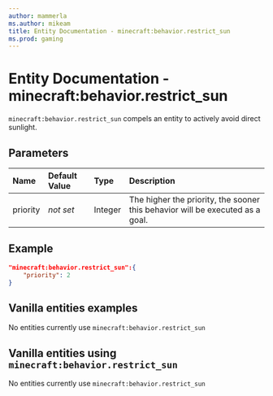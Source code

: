 ```yaml
---
author: mammerla
ms.author: mikeam
title: Entity Documentation - minecraft:behavior.restrict_sun
ms.prod: gaming
---
```


# Entity Documentation - minecraft:behavior.restrict_sun

`minecraft:behavior.restrict_sun` compels an entity to actively avoid direct sunlight.

## Parameters

|Name |Default Value  |Type  |Description  |
|:----------|:----------|:----------|:----------|
|priority|*not set*|Integer|The higher the priority, the sooner this behavior will be executed as a goal.|

## Example

```json
"minecraft:behavior.restrict_sun":{
    "priority": 2
}
```

## Vanilla entities examples

No entities currently use `minecraft:behavior.restrict_sun`

## Vanilla entities using `minecraft:behavior.restrict_sun`

No entities currently use `minecraft:behavior.restrict_sun`
